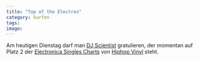 ```yaml
---
title: "Top of the Electros"
category: Surfen
tags: 
image: 
---
```


Am heutigen Dienstag darf man [DJ Scientist](http://www.myspace.com/djscientist) gratulieren, der momentan auf Platz 2 der [Electronica Singles Charts](http://www.hhv.de/index.php?action=top20_Set&kategory=64&division=66) von [Hiphop Vinyl](http://www.hhv.de) steht.